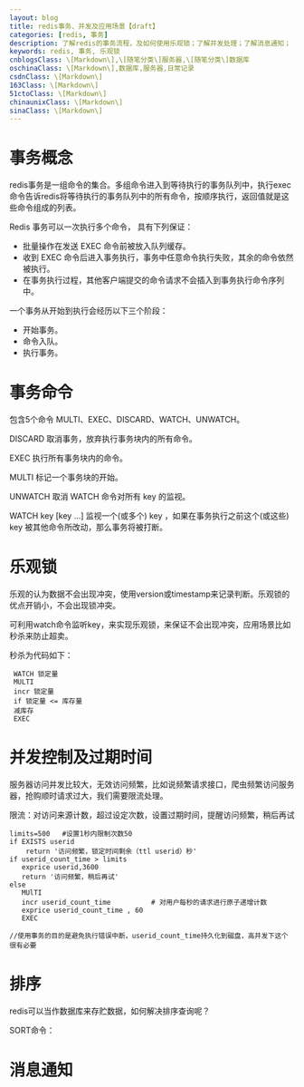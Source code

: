 ```yaml
---
layout: blog
title: redis事务、并发及应用场景【draft】
categories: [redis, 事务]
description: 了解redis的事务流程，及如何使用乐观锁；了解并发处理；了解消息通知；
keywords: redis, 事务, 乐观锁
cnblogsClass: \[Markdown\],\[随笔分类\]服务器,\[随笔分类\]数据库
oschinaClass: \[Markdown\],数据库,服务器,日常记录
csdnClass: \[Markdown\]
163Class: \[Markdown\]
51ctoClass: \[Markdown\]
chinaunixClass: \[Markdown\]
sinaClass: \[Markdown\]
---
```


# 事务概念
redis事务是一组命令的集合。多组命令进入到等待执行的事务队列中，执行exec命令告诉redis将等待执行的事务队列中的所有命令，按顺序执行，返回值就是这些命令组成的列表。


Redis 事务可以一次执行多个命令， 具有下列保证：

- 批量操作在发送 EXEC 命令前被放入队列缓存。
- 收到 EXEC 命令后进入事务执行，事务中任意命令执行失败，其余的命令依然被执行。
- 在事务执行过程，其他客户端提交的命令请求不会插入到事务执行命令序列中。

一个事务从开始到执行会经历以下三个阶段：

- 开始事务。
- 命令入队。
- 执行事务。

# 事务命令
包含5个命令 MULTI、EXEC、DISCARD、WATCH、UNWATCH。 

DISCARD  取消事务，放弃执行事务块内的所有命令。

EXEC  执行所有事务块内的命令。

MULTI  标记一个事务块的开始。

UNWATCH  取消 WATCH 命令对所有 key 的监视。

WATCH key [key ...]  监视一个(或多个) key ，如果在事务执行之前这个(或这些) key 被其他命令所改动，那么事务将被打断。

# 乐观锁
乐观的认为数据不会出现冲突，使用version或timestamp来记录判断。乐观锁的优点开销小，不会出现锁冲突。

可利用watch命令监听key，来实现乐观锁，来保证不会出现冲突，应用场景比如秒杀来防止超卖。

秒杀为代码如下：
```
 WATCH 锁定量
 MULTI
 incr 锁定量
 if 锁定量 <= 库存量
 减库存
 EXEC
```

# 并发控制及过期时间
服务器访问并发比较大，无效访问频繁，比如说频繁请求接口，爬虫频繁访问服务器，抢购顺时请求过大，我们需要限流处理。

限流：对访问来源计数，超过设定次数，设置过期时间，提醒访问频繁，稍后再试
```
limits=500   #设置1秒内限制次数50
if EXISTS userid
    return '访问频繁，锁定时间剩余（ttl userid）秒'
if userid_count_time > limits
   exprice userid,3600
   return '访问频繁，稍后再试'
else 
   MUlTI
   incr userid_count_time          # 对用户每秒的请求进行原子递增计数
   exprice userid_count_time , 60
   EXEC

//使用事务的目的是避免执行错误中断，userid_count_time持久化到磁盘，高并发下这个很有必要
```

# 排序
redis可以当作数据库来存贮数据，如何解决排序查询呢？

SORT命令：



# 消息通知



